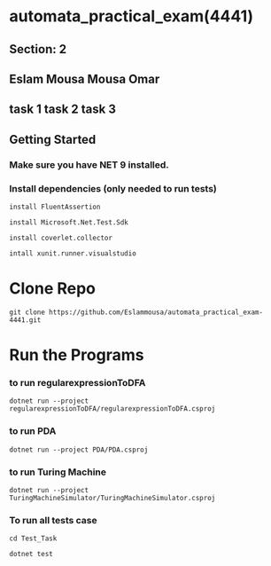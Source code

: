 # automata_practical_exam(4441)
## Section: 2
## Eslam Mousa Mousa Omar
## task 1  task 2  task 3

## Getting Started
### Make sure you have NET 9 installed. 

### Install dependencies (only needed to run tests) 

 
    install FluentAssertion 
 
    install Microsoft.Net.Test.Sdk 

    install coverlet.collector 

    intall xunit.runner.visualstudio 

# Clone Repo
    git clone https://github.com/Eslammousa/automata_practical_exam-4441.git

# Run the Programs

### to run regularexpressionToDFA
    dotnet run --project regularexpressionToDFA/regularexpressionToDFA.csproj
### to run  PDA
    dotnet run --project PDA/PDA.csproj
 
### to run Turing Machine
    dotnet run --project TuringMachineSimulator/TuringMachineSimulator.csproj

### To run all tests case
    cd Test_Task
    
    dotnet test

